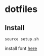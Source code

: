 # dotfiles


## Install
```shell
source setup.sh
```

install font [here](https://github.com/romkatv/powerlevel10k#fonts)